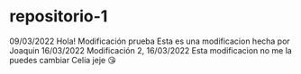 # repositorio-1
09/03/2022
Hola! Modificación prueba
Esta es una modificacion hecha por Joaquin 16/03/2022
Modificación 2, 16/03/2022
Esta modificacion no me la puedes cambiar Celia jeje 😘